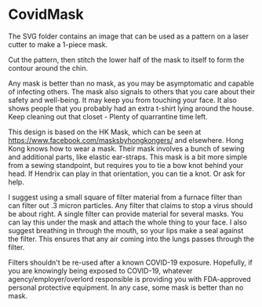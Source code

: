 # CovidMask

The SVG folder contains an image that can be used as a pattern on a laser cutter to make a 1-piece mask.

Cut the pattern, then stitch the lower half of the mask to itself to form the contour around the chin. 

Any mask is better than no mask, as you may be asymptomatic and capable of infecting others. The mask also signals to others that you care about their safety and well-being. It may keep you from touching your face. It also shows people that you probably had an extra t-shirt lying around the house. Keep cleaning out that closet - Plenty of quarrantine time left.

This design is based on the HK Mask, which can be seen at https://www.facebook.com/masksbyhongkongers/ and elsewhere. Hong Kong knows how to wear a mask. Their mask involves a bunch of sewing and additional parts, like elastic ear-straps. This mask is a bit more simple from a sewing standpoint, but requires you to tie a bow knot behind your head. If Hendrix can play in that orientation, you can tie a knot. Or ask for help.

I suggest using a small square of filter material from a furnace filter than can filter out .3 micron particles. Any filter that claims to stop a virus should be about right. A single filter can provide material for several masks. You can lay this under the mask and attach the whole thing to your face. I also suggest breathing in through the mouth, so your lips make a seal against the filter. This ensures that any air coming into the lungs passes through the filter.

Filters shouldn't be re-used after a known COVID-19 exposure. Hopefully, if you are knowingly being exposed to COVID-19, whatever agency/employer/overlord responsible is providing you with FDA-approved personal protective equipment. In any case, some mask is better than no mask.
